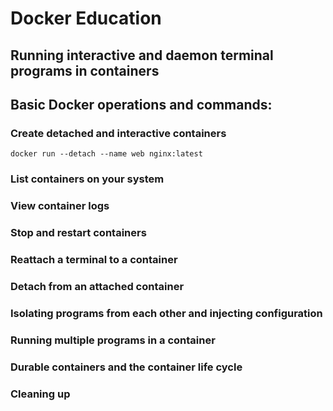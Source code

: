 # Docker Education

## Running interactive and daemon terminal programs in containers

## Basic Docker operations and commands:

### Create detached and interactive containers   

`docker run --detach --name web nginx:latest`

### List containers on your system                  
### View container logs                  
### Stop and restart containers                  
### Reattach a terminal to a container                  
### Detach from an attached container

### Isolating programs from each other and injecting configuration

### Running multiple programs in a container 

### Durable containers and the container life cycle  

### Cleaning up

